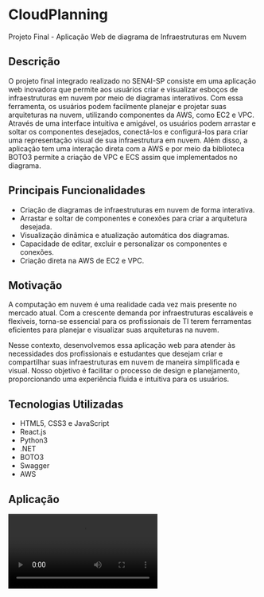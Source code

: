 # CloudPlanning

Projeto Final - Aplicação Web de diagrama de Infraestruturas em Nuvem

## Descrição

O projeto final integrado realizado no SENAI-SP consiste em uma aplicação web inovadora que permite aos usuários criar e visualizar esboços de infraestruturas em nuvem por meio de diagramas interativos. Com essa ferramenta, os usuários podem facilmente planejar e projetar suas arquiteturas na nuvem, utilizando componentes da AWS, como EC2 e VPC.
Através de uma interface intuitiva e amigável, os usuários podem arrastar e soltar os componentes desejados, conectá-los e configurá-los para criar uma representação visual de sua infraestrutura em nuvem. Além disso, a aplicação tem uma interação direta com a AWS e por meio da biblioteca BOTO3 permite a criação de VPC e ECS assim que implementados no diagrama.

## Principais Funcionalidades

- Criação de diagramas de infraestruturas em nuvem de forma interativa.
- Arrastar e soltar de componentes e conexões para criar a arquitetura desejada.
- Visualização dinâmica e atualização automática dos diagramas.
- Capacidade de editar, excluir e personalizar os componentes e conexões.
- Criação direta na AWS de EC2 e VPC.

## Motivação

A computação em nuvem é uma realidade cada vez mais presente no mercado atual. Com a crescente demanda por infraestruturas escaláveis e flexíveis, torna-se essencial para os profissionais de TI terem ferramentas eficientes para planejar e visualizar suas arquiteturas na nuvem.

Nesse contexto, desenvolvemos essa aplicação web para atender às necessidades dos profissionais e estudantes que desejam criar e compartilhar suas infraestruturas em nuvem de maneira simplificada e visual. Nosso objetivo é facilitar o processo de design e planejamento, proporcionando uma experiência fluida e intuitiva para os usuários.

## Tecnologias Utilizadas

- HTML5, CSS3 e JavaScript
- React.js
- Python3
- .NET
- BOTO3
- Swagger
- AWS

## Aplicação

![Video Plataforma](https://github.com/Lucas-M3dina/CloudPlanning-TCC-SENAI/blob/main/Plataforma.mp4)



